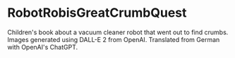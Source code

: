 # RobotRobisGreatCrumbQuest
Children's book about a vacuum cleaner robot that went out to find crumbs. Images generated using DALL-E 2 from OpenAI. Translated from German with OpenAI's ChatGPT.

